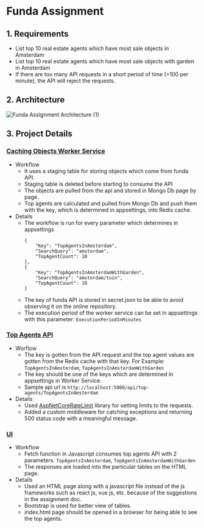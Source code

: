 # Funda Assignment

## 1. Requirements
- List top 10 real estate agents which have most sale objects in Amsterdam
- List top 10 real estate agents which have most sale objects with garden in Amsterdam
- If there are too many API requests in a short period of time (&gt;100 per minute), the API will reject the requests.

## 2. Architecture

![Funda Assignment Architecture (1)](https://user-images.githubusercontent.com/25878234/115166115-b61de480-a0b1-11eb-9b61-cb45901a9bfb.png)

## 3. Project Details

### [Caching Objects Worker Service](https://github.com/durnasaban/funda-assignment/tree/main/src/CachingObjects)
- Workflow
  - It uses a staging table for storing objects which come from funda API.
  - Staging table is deleted before starting to consume the API
  - The objects are pulled from the api and stored in Mongo Db page by page.
  - Top agents are calculated and pulled from Mongo Db and push them with the key, which is determined in appsettings, into Redis cache.
- Details
  - The workflow is run for every parameter which determines in appsettings
    ````
    {
        "Key": "TopAgentsInAmsterdam",
        "SearchQuery": "amsterdam",
        "TopAgentCount": 10
    },
    {
        "Key": "TopAgentsInAmsterdamWithGarden",
        "SearchQuery": "amsterdam/tuin",
        "TopAgentCount": 10
    }
    ````
  - The key of funda API is stored in secret.json to be able to avoid observing it on the online repository.
  - The execution period of the worker service can be set in appsettings with this parameter: `ExecutionPeriodInMinutes`

### [Top Agents API](https://github.com/durnasaban/funda-assignment/tree/main/src/APIs/TopAgentsApi)
- Worflow
  - The key is gotten from the API request and the top agent values are gotten from the Redis cache with that key. For Example: `TopAgentsInAmsterdam`, `TopAgentsInAmsterdamWithGarden`
  - The key should be one of the keys which are determined in appsettings in Worker Service.
  - Sample api url is `http://localhost:5000/api/top-agents/TopAgentsInAmsterdam`  
- Details
  - Used [AspNetCoreRateLimit](https://github.com/stefanprodan/AspNetCoreRateLimit) library for setting limits to the requests.
  - Added a custom middleware for catching exceptions and returning 500 status code with a meaningful message.
  
### [UI](https://github.com/durnasaban/funda-assignment/tree/main/src/UI)
- Workflow
  - Fetch function in Javascript consumes top agents API with 2 parameters. `TopAgentsInAmsterdam`, `TopAgentsInAmsterdamWithGarden`
  - The responses are loaded into the particular tables on the HTML page.
- Details
  - Used an HTML page along with a javascript file instead of the js frameworks such as react js, vue js, etc. because of the suggestions in the assignment doc.
  - Bootstrap is used for better view of tables.
  - index.html page should be opened in a browser for being able to see the top agents.
